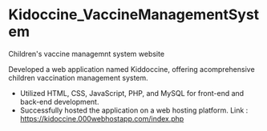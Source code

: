 # Kidoccine_VaccineManagementSystem
Children's vaccine managemnt system website

Developed a web application named Kiddoccine, offering acomprehensive children vaccination management system.
* Utilized HTML, CSS, JavaScript, PHP, and MySQL for front-end and back-end development.
* Successfully hosted the application on a web hosting platform.
 Link : https://kidoccine.000webhostapp.com/index.php
